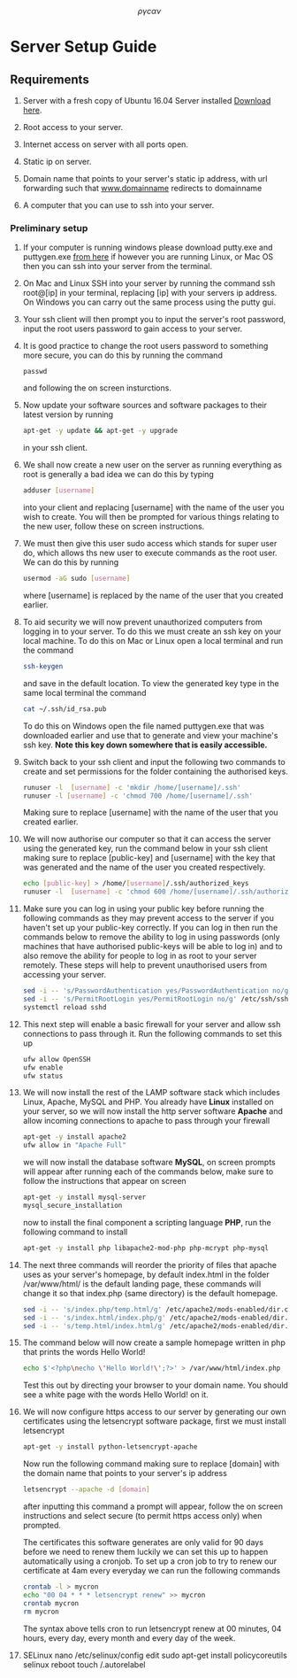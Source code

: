 <script type="text/javascript" async
	src="https://cdn.mathjax.org/mathjax/latest/MathJax.js?config=TeX-MML-AM_CHTML">
</script>
$$\rho \gamma c \alpha \nu$$
# **Server Setup Guide**

## **Requirements**
1. Server with a fresh copy of Ubuntu 16.04 Server installed [Download here](http://www.ubuntu.com/download/server).

2. Root access to your server.

3. Internet access on server with all ports open.

4. Static ip on server.

4. Domain name that points to your server's static ip address, with url forwarding such that www.domainname redirects to domainname

5. A computer that you can use to ssh into your server.

### **Preliminary setup**
1. If your computer is running windows please download putty.exe and puttygen.exe [from here](http://www.chiark.greenend.org.uk/~sgtatham/putty/download.html)
	if however you are running Linux, or Mac OS then you can ssh into your server from the terminal.

2. On Mac and Linux SSH into your server by running the command ssh root@[ip] in your terminal, replacing [ip] with your
	servers ip address. On Windows you can carry out the same process using the putty gui.

3. Your ssh client will then prompt you to input the server's root password, input the root users password to gain access to your server.

4. It is good practice to change the root users password to something more secure, you can do this by running the command
	
	```shell 
	passwd
	```

	and following the on screen insturctions.

5. Now update your software sources and software packages to their latest version by running
	
	```bash 
	apt-get -y update && apt-get -y upgrade
	```

	in your ssh client.

6. We shall now create a new user on the server as running everything as root is generally a bad idea we can do this by typing   

	```bash 
	adduser [username]
	```

	into your client and replacing [username] with the name of the user you wish to create.
	You will then be prompted for various things relating to the new user, follow these on screen instructions.
7. We must then give this user sudo access which stands for super user do, which allows ths new user to execute commands as the root user.
   We can do this by running
   
   ```bash 
   usermod -aG sudo [username]
   ```

   where [username] is replaced by the name of the user that you created earlier.

8. To aid security we will now prevent unauthorized computers from logging in to your server. To do this we must create an ssh key on your local machine.
   To do this on Mac or Linux open a local terminal and run the command
   
   ```bash
   ssh-keygen
   ```

   and save in the default location. To view the generated key type in the same local terminal the command
   
   ```bash 
   cat ~/.ssh/id_rsa.pub
   ```

   To do this on Windows open the file named puttygen.exe that was downloaded earlier and use that to generate and view your machine's ssh key.
   **Note this key down somewhere that is easily accessible.**

9. Switch back to your ssh client and input the following two commands to create and set permissions for the folder containing the authorised keys.
	
	```bash
	runuser -l  [username] -c 'mkdir /home/[username]/.ssh'
	runuser -l [username] -c 'chmod 700 /home/[username]/.ssh'
	```

	Making sure to replace [username] with the name of the user that you created earlier.

10. We will now authorise our computer so that it can access the server using the generated key, run the command below in your ssh client making sure 
	to replace [public-key] and [username] with the key that was generated and the name of the user you created respectively.
	
	```bash
	echo [public-key] > /home/[username]/.ssh/authorized_keys
	runuser -l  [username] -c 'chmod 600 /home/[username]/.ssh/authorized_keys'
	```

11. Make sure you can log in using your public key before running the following commands as they may prevent access to the server if you haven't set
	 up your public-key correctly. If you can log in then run the commands below to remove the ability to log in using passwords (only machines that 
	 have authorised public-keys will be able to log in) and to also remove the ability for people to log in as root to your server remotely. These steps
	 will help to prevent unauthorised users from accessing your server.
	 
	 ```bash
	 sed -i -- 's/PasswordAuthentication yes/PasswordAuthentication no/g' /etc/ssh/sshd_config
	 sed -i -- 's/PermitRootLogin yes/PermitRootLogin no/g' /etc/ssh/sshd_config
	 systemctl reload sshd
	 ```

12. This next step will enable a basic firewall for your server and allow ssh connections to pass through it.
	Run the following commands to set this up
	
	```bash 
	ufw allow OpenSSH
	ufw enable
	ufw status
	```

13. We will now install the rest of the LAMP software stack which includes Linux, Apache, MySQL and PHP. You already have **Linux** installed on your server, so we will now
	install the http server software **Apache** and allow incoming connections to apache to pass through your firewall
	
	```bash
	apt-get -y install apache2
	ufw allow in "Apache Full"
	```

	we will now install the database software **MySQL**, on screen prompts will appear after running each of the commands below, make sure to follow the instructions that appear on screen
	
	```bash
	apt-get -y install mysql-server
	mysql_secure_installation
	```

	now to install the final component a scripting language **PHP**, run the following command to install
	
	```bash
	apt-get -y install php libapache2-mod-php php-mcrypt php-mysql
	```

14. The next three commands will reorder the priority of files that apache uses as your server's homepage,
	by default index.html in the folder /var/www/html/ is the default landing page, these commands will change it so
	that index.php (same directory) is the default homepage.
	
	```bash
	sed -i -- 's/index.php/temp.html/g' /etc/apache2/mods-enabled/dir.conf
	sed -i -- 's/index.html/index.php/g' /etc/apache2/mods-enabled/dir.conf
	sed -i -- 's/temp.html/index.html/g' /etc/apache2/mods-enabled/dir.conf
	```

15. The command below will now create a sample homepage written in php that prints the words Hello World!
	
	```bash
	echo $'<?php\necho \'Hello World!\';?>' > /var/www/html/index.php
	```

	Test this out by directing your browser to your domain name. You should see a white page with the words Hello World! on it.

16. We will now configure https access to our server by generating our own certificates using the letsencrypt software package, first we must install letsencrypt

	```bash
	apt-get -y install python-letsencrypt-apache
	```

	Now run the following command making sure to replace [domain] with the domain name that points to your server's ip address

	```bash
	letsencrypt --apache -d [domain]
	```

	after inputting this command a prompt will appear, follow the on screen instructions and select secure (to permit https access only) when prompted.

	The certificates this software generates are only valid for 90 days before we need to renew them luckily we can set this up to happen automatically using a cronjob.
	To set up a cron job to try to renew our certificate at 4am every everyday we can run the following commands

	```bash
	crontab -l > mycron
	echo "00 04 * * * letsencrypt renew" >> mycron
	crontab mycron
	rm mycron
	```

	The syntax above tells cron to run letsencrypt renew at 00 minutes, 04 hours, every day, every month and every day of the week.

17. SELinux nano /etc/selinux/config  edit sudo apt-get install policycoreutils selinux reboot touch /.autorelabel